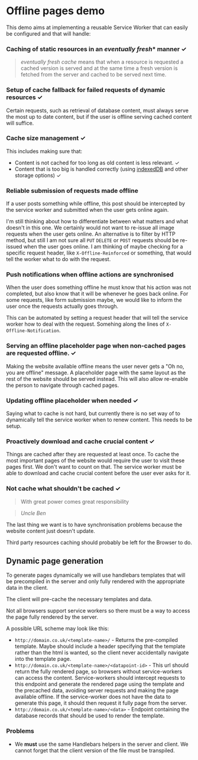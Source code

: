# Offline pages demo

This demo aims at implementing a reusable Service Worker that can easily be configured and that will handle:

### Caching of static resources in an *eventually fresh** manner ✓
> *eventually fresh cache* means that when a resource is requested a cached version is served and at the same time a fresh version is fetched from the server and cached to be served next time.


### Setup of cache fallback for failed requests of dynamic resources ✓

Certain requests, such as retrieval of database content, must always serve the most up to date content, but if the user is offline serving cached content will suffice.

### Cache size management ✓

This includes making sure that:

- Content is not cached for too long as old content is less relevant. ✓
- Content that is too big is handled correctly (using [indexedDB](https://developer.mozilla.org/en/docs/Web/API/IndexedDB_API) and other storage options) ✓

### Reliable submission of requests made offline

If a user posts something while offline, this post should be intercepted by the service worker and submitted when the user gets online again.

I'm still thinking about how to differentiate between what matters and what doesn't in this one. We certainly would not want to re-issue all image requests when the user gets online. An alternative is to filter by HTTP method, but still I am not sure all `PUT` `DELETE` or `POST` requests should be re-issued when the user goes online. I am thinking of maybe checking for a specific request header, like `X-Offline-Reinforced` or something, that would tell the worker what to do with the request.

### Push notifications when offline actions are synchronised

When the user does something offline he must know that his action was not completed, but also know that it will be whenever he goes back online. For some requests, like form submission maybe, we would like to inform the user once the requests actually goes through.

This can be automated by setting a request header that will tell the service worker how to deal with the request. Somehing along the lines of `X-Offline-Notification`.

### Serving an offline placeholder page when non-cached pages are requested offline. ✓

Making the website available offline means the user never gets a "Oh no, you are offline" message. A placeholder page with the same layout as the rest of the website should be served instead. This will also allow re-enable the person to navigate through cached pages.

### Updating offline placeholder when needed ✓

Saying what to cache is not hard, but currently there is no set way of to dynamically tell the service worker when to renew content. This needs to be setup.

### Proactively download and cache crucial content ✓

Things are cached after they are requested at least once. To cache the most important pages of the website would require the user to visit these pages first. We don't want to count on that. The service worker must be able to download and cache crucial content before the user ever asks for it.

### Not cache what shouldn't be cached ✓

> With great power comes great responsibility

> *Uncle Ben*

The last thing we want is to have synchronisation problems because the website content just doesn't update.

Third party resources caching should  probably be left for the Browser to do.

## Dynamic page generation

To generate pages dynamically we will use handlebars templates that will be precompiled in the server and only fully rendered with the appropriate data in the client.

The client will pre-cache the necessary templates and data.

Not all browsers support service workers so there must be a way to access the page fully rendered by the server.

A possible URL scheme may look like this:
  - `http://domain.co.uk/<template-name>/` - Returns the pre-compiled template. Maybe should include a header specifying that the template rather than the html is wanted, so the client never accidentally navigate into the template page.
  - `http://domain.co.uk/<template-name>/<datapoint-id>` - This url should return the fully rendered page, so browsers without service-workers can access the content. Service-workers should intercept requests to this endpoint and generate the rendered page using the template and the precached data, avoiding server requests and making the page available offline. If the service-worker does not have the data to generate this page, it should then request it fully page from the server.
  - `http://domain.co.uk/<template-name>/<data>` - Endpoint containing the database records that should be used to render the template.


### Problems

  - We **must** use the same Handlebars helpers in the server and client. We cannot forget that the client version of the file must be transpiled.
